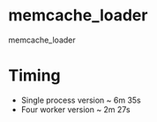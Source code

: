 # memcache_loader
memcache_loader

# Timing
- Single process version ~ 6m 35s
- Four worker version ~ 2m 27s
